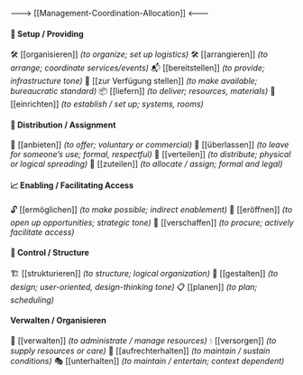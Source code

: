 ---> [[Management-Coordination-Allocation]] <---
#### 🔧 Setup / Providing
🛠️ [[organisieren]] *(to organize; set up logistics)*
🛠️ [[arrangieren]] *(to arrange; coordinate services/events)*
📬 [[bereitstellen]] *(to provide; infrastructure tone)*
📂 [[zur Verfügung stellen]] *(to make available; bureaucratic standard)*
📦 [[liefern]] *(to deliver; resources, materials)*
🔧 [[einrichten]] *(to establish / set up; systems, rooms)*

#### 🤝 Distribution / Assignment
🎯 [[anbieten]] *(to offer; voluntary or commercial)*
🧭 [[überlassen]] *(to leave for someone’s use; formal, respectful)*
🤝 [[verteilen]] *(to distribute; physical or logical spreading)*
🤝 [[zuteilen]] *(to allocate / assign; formal and legal)*

#### 📈 Enabling / Facilitating Access
🔓 [[ermöglichen]] *(to make possible; indirect enablement)*
📜 [[eröffnen]] *(to open up opportunities; strategic tone)*
🎯 [[verschaffen]] *(to procure; actively facilitate access)*

#### 🧠 Control / Structure
🏗️ [[strukturieren]] *(to structure; logical organization)*
🧱 [[gestalten]] *(to design; user-oriented, design-thinking tone)*
📋 [[planen]] *(to plan; scheduling)*

#### Verwalten / Organisieren
🏢 [[verwalten]] *(to administrate / manage resources)*
💧 [[versorgen]] *(to supply resources or care)*
🔄 [[aufrechterhalten]] *(to maintain / sustain conditions)*
🎭 [[unterhalten]] *(to maintain / entertain; context dependent)*
